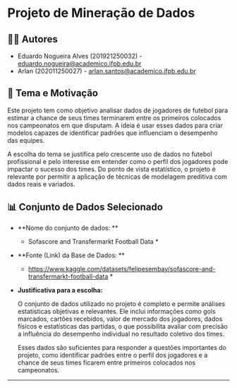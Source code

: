 # Projeto de Mineração de Dados

## 🧑‍💻 Autores  
- Eduardo Nogueira Alves (201921250032) - eduardo.nogueira@academico.ifpb.edu.br  
- Arlan (202011250027) - arlan.santos@academico.ifpb.edu.br

## 🎯 Tema e Motivação  
Este projeto tem como objetivo analisar dados de jogadores de futebol para estimar a chance de seus times terminarem entre os primeiros colocados nos campeonatos em que disputam. A ideia é usar esses dados para criar modelos capazes de identificar padrões que influenciam o desempenho das equipes.

A escolha do tema se justifica pelo crescente uso de dados no futebol profissional e pelo interesse em entender como o perfil dos jogadores pode impactar o sucesso dos times. Do ponto de vista estatístico, o projeto é relevante por permitir a aplicação de técnicas de modelagem preditiva com dados reais e variados.

## 📊 Conjunto de Dados Selecionado  
- **Nome do conjunto de dados: **

  * Sofascore and Transfermarkt Football Data *
  
- **Fonte (Link) da Base de Dados: **

  * https://www.kaggle.com/datasets/felipesembay/sofascore-and-transfermarkt-football-data *
  
- **Justificativa para a escolha:**  

  O conjunto de dados utilizado no projeto é completo e permite análises estatísticas objetivas e relevantes. Ele inclui informações como gols marcados, cartões recebidos, valor de mercado dos jogadores, dados físicos e estatísticas das partidas,   o que possibilita avaliar com precisão a influência do desempenho individual no resultado coletivo dos times.
  
  Esses dados são suficientes para responder a questões importantes do projeto, como identificar padrões entre o perfil dos jogadores e a chance de seus times ficarem entre primeiros colocados nos campeonatos.

---


